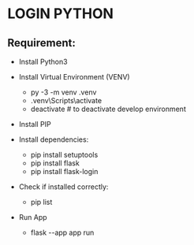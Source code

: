 # LOGIN PYTHON

## Requirement:
- Install Python3
- Install Virtual Environment (VENV)
    * py -3 -m venv .venv
    * .venv\Scripts\activate
    * deactivate    # to deactivate develop environment
- Install PIP
- Install dependencies:
    * pip install setuptools
    * pip install flask
    * pip install flask-login

- Check if installed correctly:
    * pip list

- Run App
    * flask --app app run